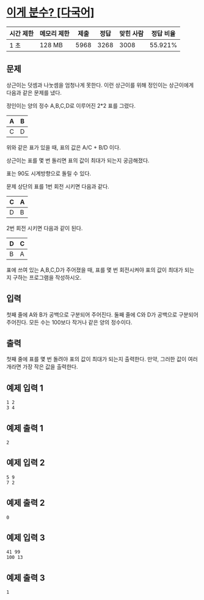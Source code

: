 # [이게 분수? [다국어]](https://www.acmicpc.net/problem/2863)

| 시간 제한 | 메모리 제한 | 제출 | 정답 | 맞힌 사람 | 정답 비율 |
| --- | --- | --- | --- | --- | --- |
| 1 초 | 128 MB | 5968 | 3268 | 3008 | 55.921% |

## 문제

상근이는 덧셈과 나눗셈을 엄청나게 못한다. 이런 상근이를 위해 정인이는 상근이에게 다음과 같은 문제를 냈다.

정인이는 양의 정수 A,B,C,D로 이루어진 2*2 표를 그렸다.

| A | B |
| --- | --- |
| C | D |

위와 같은 표가 있을 때, 표의 값은 A/C + B/D 이다.

상근이는 표를 몇 번 돌리면 표의 값이 최대가 되는지 궁금해졌다.

표는 90도 시계방향으로 돌릴 수 있다.

문제 상단의 표를 1번 회전 시키면 다음과 같다.

| C | A |
| --- | --- |
| D | B |

2번 회전 시키면 다음과 같이 된다.

| D | C |
| --- | --- |
| B | A |

표에 쓰여 있는 A,B,C,D가 주어졌을 때, 표를 몇 번 회전시켜야 표의 값이 최대가 되는지 구하는 프로그램을 작성하시오.

## 입력

첫째 줄에 A와 B가 공백으로 구분되어 주어진다. 둘째 줄에 C와 D가 공백으로 구분되어 주어진다. 모든 수는 100보다 작거나 같은 양의 정수이다.

## 출력

첫째 줄에 표를 몇 번 돌려야 표의 값이 최대가 되는지 출력한다. 만약, 그러한 값이 여러개라면 가장 작은 값을 출력한다.

## 예제 입력 1

```
1 2
3 4

```

## 예제 출력 1

```
2

```

## 예제 입력 2

```
5 9
7 2

```

## 예제 출력 2

```
0

```

## 예제 입력 3

```
41 99
100 13

```

## 예제 출력 3

```
1
```
